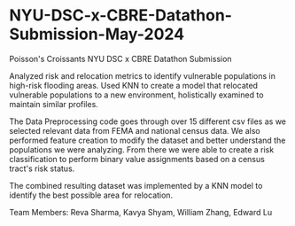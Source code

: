 # NYU-DSC-x-CBRE-Datathon-Submission-May-2024

Poisson's Croissants NYU DSC x CBRE Datathon Submission

Analyzed risk and relocation metrics to identify vulnerable populations in high-risk flooding areas. Used KNN to create a model that relocated vulnerable populations to a new environment, holistically examined to maintain similar profiles.

The Data Preprocessing code goes through over 15 different csv files as we selected relevant data from FEMA and national census data. We also performed feature creation to modify the dataset and better understand the populations we were analyzing. From there we were able to create a risk classification to perform binary value assignments based on a census tract's risk status.

The combined resulting dataset was implemented by a KNN model to identify the best possible area for relocation.

Team Members: Reva Sharma, Kavya Shyam, William Zhang, Edward Lu
